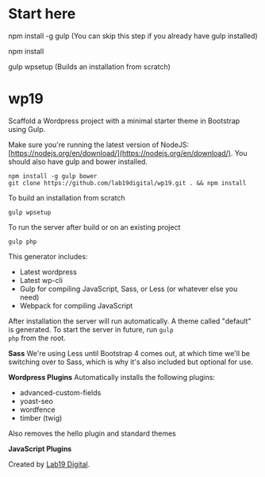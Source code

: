 # Start here 



npm install -g gulp (You can skip this step if you already have gulp installed)

npm install

gulp wpsetup (Builds an installation from scratch)


# wp19

Scaffold a Wordpress project with a minimal starter theme in Bootstrap using Gulp.

Make sure you're running the latest version of NodeJS: [https://nodejs.org/en/download/](https://nodejs.org/en/download/). You should also have gulp and bower installed.
	
	npm install -g gulp bower
	git clone https://github.com/lab19digital/wp19.git . && npm install

To build an installation from scratch

	gulp wpsetup

To run the server after build or on an existing project

	gulp php

This generator includes:

* Latest wordpress
* Latest wp-cli
* Gulp for compiling JavaScript, Sass, or Less (or whatever else you need)
* Webpack for compiling JavaScript

After installation the server will run automatically. A theme called "default" is generated. To start the server in future, run <code>gulp php</code> from the root.

**Sass**
We're using Less until Bootstrap 4 comes out, at which time we'll be switching over to Sass, which is why it's also included but optional for use.

**Wordpress Plugins**
Automatically installs the following plugins:

* advanced-custom-fields
* yoast-seo
* wordfence
* timber (twig)

Also removes the hello plugin and standard themes

**JavaScript Plugins**

Created by <a href="http://lab19digital.com">Lab19 Digital</a>.